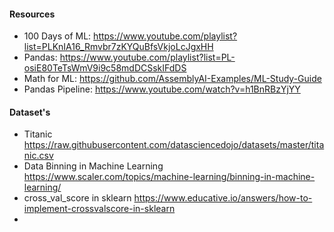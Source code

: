 #### Resources

- 100 Days of ML: https://www.youtube.com/playlist?list=PLKnIA16_Rmvbr7zKYQuBfsVkjoLcJgxHH
- Pandas: https://www.youtube.com/playlist?list=PL-osiE80TeTsWmV9i9c58mdDCSskIFdDS
- Math for ML: https://github.com/AssemblyAI-Examples/ML-Study-Guide
- Pandas Pipeline: https://www.youtube.com/watch?v=h1BnRBzYjYY

#### Dataset's

- Titanic https://raw.githubusercontent.com/datasciencedojo/datasets/master/titanic.csv
- Data Binning in Machine Learning https://www.scaler.com/topics/machine-learning/binning-in-machine-learning/
- cross_val_score in sklearn https://www.educative.io/answers/how-to-implement-crossvalscore-in-sklearn
- 